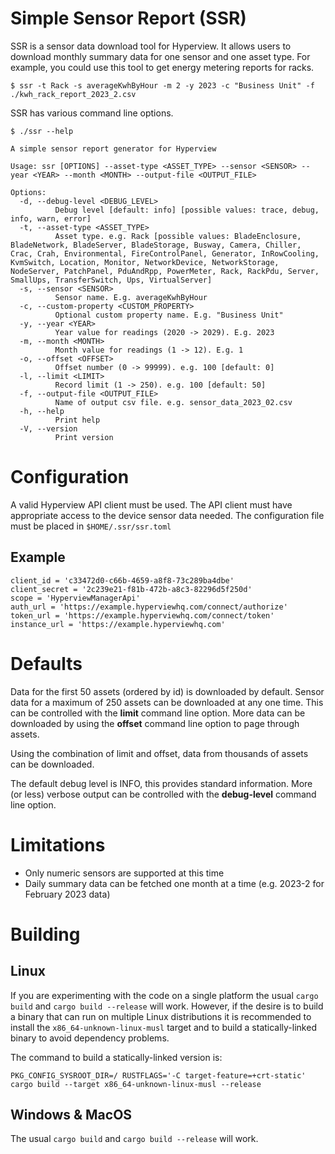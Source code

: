 # Simple Sensor Report (SSR)
SSR is a sensor data download tool for Hyperview. It allows users to download monthly summary data for one sensor and one asset type. For example, you could use this tool to get energy metering reports for racks. 

```console
$ ssr -t Rack -s averageKwhByHour -m 2 -y 2023 -c "Business Unit" -f ./kwh_rack_report_2023_2.csv
```

SSR has various command line options.

```console
$ ./ssr --help
 
A simple sensor report generator for Hyperview

Usage: ssr [OPTIONS] --asset-type <ASSET_TYPE> --sensor <SENSOR> --year <YEAR> --month <MONTH> --output-file <OUTPUT_FILE>

Options:
  -d, --debug-level <DEBUG_LEVEL>
          Debug level [default: info] [possible values: trace, debug, info, warn, error]
  -t, --asset-type <ASSET_TYPE>
          Asset type. e.g. Rack [possible values: BladeEnclosure, BladeNetwork, BladeServer, BladeStorage, Busway, Camera, Chiller, Crac, Crah, Environmental, FireControlPanel, Generator, InRowCooling, KvmSwitch, Location, Monitor, NetworkDevice, NetworkStorage, NodeServer, PatchPanel, PduAndRpp, PowerMeter, Rack, RackPdu, Server, SmallUps, TransferSwitch, Ups, VirtualServer]
  -s, --sensor <SENSOR>
          Sensor name. E.g. averageKwhByHour
  -c, --custom-property <CUSTOM_PROPERTY>
          Optional custom property name. E.g. "Business Unit"
  -y, --year <YEAR>
          Year value for readings (2020 -> 2029). E.g. 2023
  -m, --month <MONTH>
          Month value for readings (1 -> 12). E.g. 1
  -o, --offset <OFFSET>
          Offset number (0 -> 99999). e.g. 100 [default: 0]
  -l, --limit <LIMIT>
          Record limit (1 -> 250). e.g. 100 [default: 50]
  -f, --output-file <OUTPUT_FILE>
          Name of output csv file. e.g. sensor_data_2023_02.csv
  -h, --help
          Print help
  -V, --version
          Print version
```

# Configuration
A valid Hyperview API client must be used. The API client must have appropriate access to the device sensor data needed. The configuration file must be placed in `$HOME/.ssr/ssr.toml`

## Example

```console
client_id = 'c33472d0-c66b-4659-a8f8-73c289ba4dbe'
client_secret = '2c239e21-f81b-472b-a8c3-82296d5f250d'
scope = 'HyperviewManagerApi'
auth_url = 'https://example.hyperviewhq.com/connect/authorize'
token_url = 'https://example.hyperviewhq.com/connect/token'
instance_url = 'https://example.hyperviewhq.com'
```

# Defaults
Data for the first 50 assets (ordered by id) is downloaded by default. Sensor data for a maximum of 250 assets can be downloaded at any one time. This can be controlled with the **limit** command line option. More data can be downloaded by using the **offset** command line option to page through assets. 

Using the combination of limit and offset, data from thousands of assets can be downloaded. 

The default debug level is INFO, this provides standard information. More (or less) verbose output can be controlled with the **debug-level** command line option.

# Limitations

- Only numeric sensors are supported at this time
- Daily summary data can be fetched one month at a time (e.g. 2023-2 for February 2023 data)

# Building

## Linux
If you are experimenting with the code on a single platform the usual `cargo build` and `cargo build --release` will work. However, if the desire is to build a binary that can run on multiple Linux distributions it is recommended to install the `x86_64-unknown-linux-musl` target and to build a statically-linked binary to avoid dependency problems. 

The command to build a statically-linked version is:

```console
PKG_CONFIG_SYSROOT_DIR=/ RUSTFLAGS='-C target-feature=+crt-static' cargo build --target x86_64-unknown-linux-musl --release
```

## Windows & MacOS
The usual `cargo build` and `cargo build --release` will work. 
